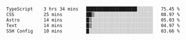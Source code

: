 <!--START_SECTION:waka-->

```txt
TypeScript    3 hrs 34 mins   ███████████████████░░░░░░   75.45 %
CSS           25 mins         ██▒░░░░░░░░░░░░░░░░░░░░░░   08.97 %
Astro         14 mins         █▒░░░░░░░░░░░░░░░░░░░░░░░   05.03 %
Text          14 mins         █▒░░░░░░░░░░░░░░░░░░░░░░░   04.97 %
SSH Config    10 mins         █░░░░░░░░░░░░░░░░░░░░░░░░   03.66 %
```

<!--END_SECTION:waka-->
